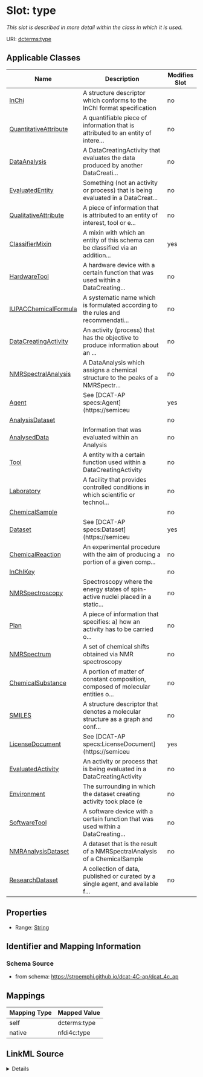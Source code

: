 

# Slot: type


_This slot is described in more detail within the class in which it is used._





URI: [dcterms:type](http://purl.org/dc/terms/type)



<!-- no inheritance hierarchy -->





## Applicable Classes

| Name | Description | Modifies Slot |
| --- | --- | --- |
| [InChi](InChi.md) | A structure descriptor which conforms to the InChI format specification |  no  |
| [QuantitativeAttribute](QuantitativeAttribute.md) | A quantifiable piece of information that is attributed to an entity of intere... |  no  |
| [DataAnalysis](DataAnalysis.md) | A DataCreatingActivity that evaluates the data produced by another DataCreati... |  no  |
| [EvaluatedEntity](EvaluatedEntity.md) | Something (not an activity or process) that is being evaluated in a DataCreat... |  no  |
| [QualitativeAttribute](QualitativeAttribute.md) | A piece of information that is attributed to an entity of interest, tool or e... |  no  |
| [ClassifierMixin](ClassifierMixin.md) | A mixin with which an entity of this schema can be classified via an addition... |  yes  |
| [HardwareTool](HardwareTool.md) | A hardware device with a certain function that was used within a DataCreating... |  no  |
| [IUPACChemicalFormula](IUPACChemicalFormula.md) | A systematic name which is formulated according to the rules and recommendati... |  no  |
| [DataCreatingActivity](DataCreatingActivity.md) | An activity (process) that has the objective to produce information about an ... |  no  |
| [NMRSpectralAnalysis](NMRSpectralAnalysis.md) | A DataAnalysis which assigns a chemical structure to the peaks of a NMRSpectr... |  no  |
| [Agent](Agent.md) | See [DCAT-AP specs:Agent](https://semiceu |  yes  |
| [AnalysisDataset](AnalysisDataset.md) |  |  no  |
| [AnalysedData](AnalysedData.md) | Information that was evaluated within an Analysis |  no  |
| [Tool](Tool.md) | A entity with a certain function used within a DataCreatingActivity |  no  |
| [Laboratory](Laboratory.md) | A facility that provides controlled conditions in which scientific or technol... |  no  |
| [ChemicalSample](ChemicalSample.md) |  |  no  |
| [Dataset](Dataset.md) | See [DCAT-AP specs:Dataset](https://semiceu |  yes  |
| [ChemicalReaction](ChemicalReaction.md) | An experimental procedure with the aim of producing a portion of a given comp... |  no  |
| [InChIKey](InChIKey.md) |  |  no  |
| [NMRSpectroscopy](NMRSpectroscopy.md) | Spectroscopy where the energy states of spin-active nuclei placed in a static... |  no  |
| [Plan](Plan.md) | A piece of information that specifies: a) how an activity has to be carried o... |  no  |
| [NMRSpectrum](NMRSpectrum.md) | A set of chemical shifts obtained via NMR spectroscopy |  no  |
| [ChemicalSubstance](ChemicalSubstance.md) | A portion of matter of constant composition, composed of molecular entities o... |  no  |
| [SMILES](SMILES.md) | A structure descriptor that denotes a molecular structure as a graph and conf... |  no  |
| [LicenseDocument](LicenseDocument.md) | See [DCAT-AP specs:LicenseDocument](https://semiceu |  yes  |
| [EvaluatedActivity](EvaluatedActivity.md) | An activity or process that is being evaluated in a DataCreatingActivity |  no  |
| [Environment](Environment.md) | The surrounding in which the dataset creating activity took place (e |  no  |
| [SoftwareTool](SoftwareTool.md) | A software device with a certain function that was used within a DataCreating... |  no  |
| [NMRAnalysisDataset](NMRAnalysisDataset.md) | A dataset that is the result of a NMRSpectralAnalysis of a ChemicalSample |  no  |
| [ResearchDataset](ResearchDataset.md) | A collection of data, published or curated by a single agent, and available f... |  no  |







## Properties

* Range: [String](String.md)





## Identifier and Mapping Information







### Schema Source


* from schema: https://stroemphi.github.io/dcat-4C-ap/dcat_4c_ap




## Mappings

| Mapping Type | Mapped Value |
| ---  | ---  |
| self | dcterms:type |
| native | nfdi4c:type |




## LinkML Source

<details>
```yaml
name: type
description: This slot is described in more detail within the class in which it is
  used.
from_schema: https://stroemphi.github.io/dcat-4C-ap/dcat_4c_ap
rank: 1000
slot_uri: dcterms:type
alias: type
domain_of:
- Agent
- Dataset
- LicenseDocument
- ClassifierMixin
range: string

```
</details>